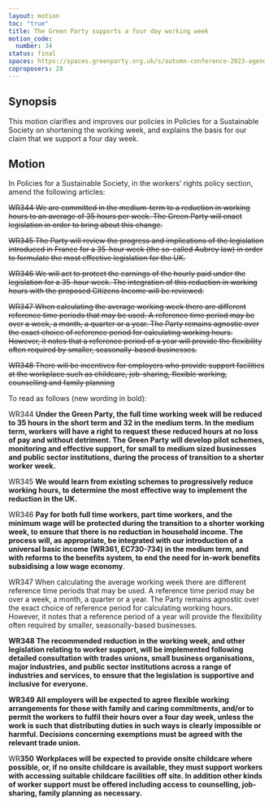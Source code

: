 ```yaml
---
layout: motion
toc: "true"
title: The Green Party supports a four day working week
motion_code:
  number: 34
status: final
spaces: https://spaces.greenparty.org.uk/s/autumn-conference-2023-agenda-forum/post/post/view?id=11146
coproposers: 28
---
```

## Synopsis

This motion clarifies and improves our policies in Policies for a Sustainable Society on shortening the working week, and explains the basis for our claim that we support a four day week.

## Motion

In Policies for a Sustainable Society, in the workers’ rights policy section, amend the following articles:

~~WR344 We are committed in the medium-term to a reduction in working hours to an average of 35 hours per week. The Green Party will enact legislation in order to bring about this change.~~

~~WR345 The Party will review the progress and implications of the legislation introduced in France for a 35-hour week (the so-called Aubrey law) in order to formulate the most effective legislation for the UK.~~

~~WR346 We will act to protect the earnings of the hourly paid under the legislation for a 35-hour week. The integration of this reduction in working hours with the proposed Citizens Income will be reviewed.~~

~~WR347 When calculating the average working week there are different reference time periods that may be used. A reference time period may be over a week, a month, a quarter or a year. The Party remains agnostic over the exact choice of reference period for calculating working hours. However, it notes that a reference period of a year will provide the flexibility often required by smaller, seasonally-based businesses.~~

~~WR348 There will be incentives for employers who provide support facilities at the workplace such as childcare, job-sharing, flexible working, counselling and family planning~~


To read as follows (new wording in bold):

WR344 **Under the Green Party, the full time working week will be reduced to 35 hours in the short term and 32 in the medium term. In the medium term, workers will have a right to request these reduced hours at no loss of pay and without detriment. The Green Party will develop pilot schemes, monitoring and effective support, for small to medium sized businesses and public sector institutions, during the process of transition to a shorter worker week.**

WR345 **We would learn from existing schemes to progressively reduce working hours, to determine the most effective way to implement the reduction in the UK.**

WR346 **Pay for both full time workers, part time workers, and the minimum wage will be protected during the transition to a shorter working week, to ensure that there is no reduction in household income. The process will, as appropriate, be integrated with our introduction of a universal basic income (WR361, EC730-734) in the medium term, and with reforms to the benefits system, to end the need for in-work benefits subsidising a low wage economy**.

WR347 When calculating the average working week there are different reference time periods that may be used. A reference time period may be over a week, a month, a quarter or a year. The Party remains agnostic over the exact choice of reference period for calculating working hours. However, it notes that a reference period of a year will provide the flexibility often required by smaller, seasonally-based businesses.

**WR348 The recommended reduction in the working week, and other legislation relating to worker support, will be implemented following detailed consultation with trades unions, small business organisations, major industries, and public sector institutions across a range of industries and services, to ensure that the legislation is supportive and inclusive for everyone.**

**WR349 All employers will be expected to agree flexible working arrangements for those with family and caring commitments, and/or to permit the workers to fulfil their hours over a four day week, unless the work is such that distributing duties in such ways is clearly impossible or harmful. Decisions concerning exemptions must be agreed with the relevant trade union.**

WR**350** **Workplaces will be expected to provide onsite childcare where possible, or, if no onsite childcare is available, they must support workers with accessing suitable childcare facilities off site. In addition other kinds of worker support must be offered including access to counselling, job-sharing, family planning as necessary.**